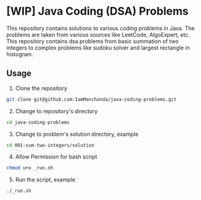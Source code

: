# [WIP] Java Coding (DSA) Problems

This repository contains solutions to various coding problems in Java. The problems are taken from various sources like LeetCode, AlgoExpert, etc. This repository contains dsa problems from basic summation of two integers to complex problems like sudoku solver and largest rectangle in histogram.

## Usage

1. Clone the repository

```bash
git clone git@github.com:IamManchanda/java-coding-problems.git
```

2. Change to repository's directory

```bash
cd java-coding-problems
```

3. Change to problem's solution directory, example

```bash
cd 001-sum-two-integers/solution
```

4. Allow Permission for bash script

```bash
chmod u+x _run.sh
```

5. Run the script, example

```bash
./_run.sh
```
